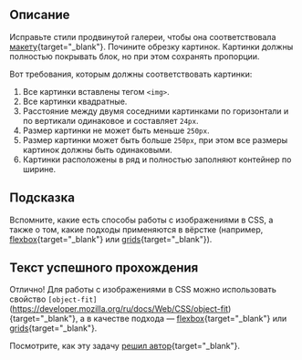 ## Описание

Исправьте стили продвинутой галереи, чтобы она соответствовала [макету](https://www.figma.com/file/KOD3AcTkVBt1AW8eQCNBkp/WEB_RUS_TREN_CSS?node-id=0%3A1&t=GyZaAZJ1DAvrbKaE-1){target="_blank"}. Почините обрезку картинок. Картинки должны полностью покрывать блок, но при этом сохранять пропорции.

Вот требования, которым должны соответствовать картинки:

1. Все картинки вставлены тегом `<img>`.
2. Все картинки квадратные.
3. Расстояние между двумя соседними картинками по горизонтали и по вертикали одинаковое и составляет `24px`.
4. Размер картинки не может быть меньше `250px`.
5. Размер картинки может быть больше `250px`, при этом все размеры картинок должны быть одинаковыми.
6. Картинки расположены в ряд и полностью заполняют контейнер по ширине.

## Подсказка

Вспомните, какие есть способы работы с изображениями в CSS, а также о том, какие подходы применяются в вёрстке (например, [flexbox](https://developer.mozilla.org/en-US/docs/Web/CSS/CSS_Flexible_Box_Layout/Basic_Concepts_of_Flexbox){target="_blank"} или [grids](https://developer.mozilla.org/en-US/docs/Learn/CSS/CSS_layout/Grids){target="_blank"}).

## Текст успешного прохождения

Отлично! Для работы с изображениями в CSS можно использовать свойство `[object-fit]`(https://developer.mozilla.org/ru/docs/Web/CSS/object-fit){target="_blank"}, а в качестве подхода — [flexbox](https://developer.mozilla.org/en-US/docs/Web/CSS/CSS_Flexible_Box_Layout/Basic_Concepts_of_Flexbox){target="_blank"} или [grids](https://developer.mozilla.org/en-US/docs/Learn/CSS/CSS_layout/Grids){target="_blank"}.

Посмотрите, как эту задачу [решил автор](https://playcode.io/1210801){target="_blank"}.